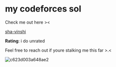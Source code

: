
# my codeforces sol


Check me out here ><

[sha-vinshi](https://codeforces.com/profile/sha-vinshi)


 **Rating**: i do unrated


Feel free to reach out if youre stalking me this far >.<



![c623d003a648ae2](https://github.com/user-attachments/assets/9a7fee89-6e35-4292-9e7b-ca42ae3ea3bd)

